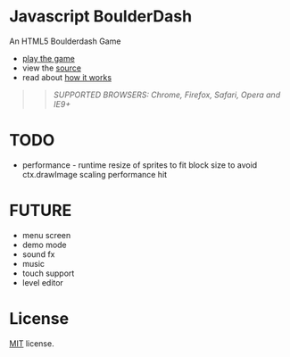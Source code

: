 Javascript BoulderDash
======================

An HTML5 Boulderdash Game

 * [play the game](https://jakesgordon.com/games/boulderdash/)
 * view the [source](https://github.com/jakesgordon/javascript-boulderdash)
 * read about [how it works](https://jakesgordon.com/writing/javascript-boulderdash/)

>> _*SUPPORTED BROWSERS*: Chrome, Firefox, Safari, Opera and IE9+_

TODO
====

 * performance - runtime resize of sprites to fit block size to avoid ctx.drawImage scaling performance hit

FUTURE
======

 * menu screen
 * demo mode
 * sound fx
 * music
 * touch support
 * level editor

License
=======

[MIT](http://en.wikipedia.org/wiki/MIT_License) license.


